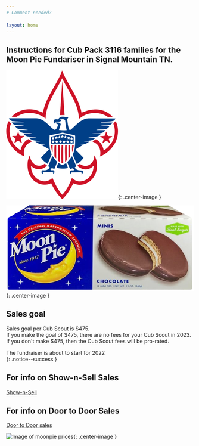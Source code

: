```yaml
---
# Comment needed?

layout: home
---
```


## Instructions for Cub Pack 3116 families for the Moon Pie Fundariser in Signal Mountain TN.

![Boy Scouts of America logo](/images/bsa-logo-small.png){: .center-image }
<br/>

![Image of moonpie](/images/choc-moon-pie-small.png){: .center-image }

## Sales goal 
Sales goal per Cub Scout is $475.<br/>
If you make the goal of $475, there are no fees for your Cub Scout in 2023.<br/>
If you don't make $475, then the Cub Scout fees will be pro-rated.

The fundraiser is about to start for 2022<br/>
{: .notice--success }

## For info on Show-n-Sell Sales
[Show-n-Sell](/shownsell)

## For info on Door to Door Sales
[Door to Door sales](/doortodoor)

![Image of moonpie prices](https://scoutpiemaster.com/images/MoonPieChart2022.png){: .center-image }
